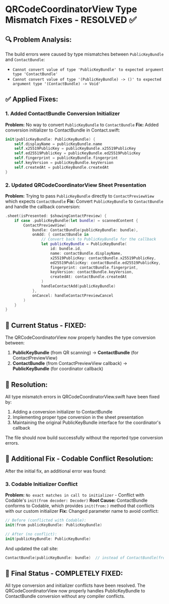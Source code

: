 # QRCodeCoordinatorView Type Mismatch Fixes - RESOLVED ✅

## 🔍 Problem Analysis:

The build errors were caused by type mismatches between `PublicKeyBundle` and `ContactBundle`:

- `Cannot convert value of type 'PublicKeyBundle' to expected argument type 'ContactBundle'`
- `Cannot convert value of type '(PublicKeyBundle) -> ()' to expected argument type '(ContactBundle) -> Void'`

## ✅ Applied Fixes:

### 1. Added ContactBundle Conversion Initializer
**Problem:** No way to convert `PublicKeyBundle` to `ContactBundle`
**Fix:** Added conversion initializer to ContactBundle in Contact.swift:

```swift
init(publicKeyBundle: PublicKeyBundle) {
    self.displayName = publicKeyBundle.name
    self.x25519PublicKey = publicKeyBundle.x25519PublicKey
    self.ed25519PublicKey = publicKeyBundle.ed25519PublicKey
    self.fingerprint = publicKeyBundle.fingerprint
    self.keyVersion = publicKeyBundle.keyVersion
    self.createdAt = publicKeyBundle.createdAt
}
```

### 2. Updated QRCodeCoordinatorView Sheet Presentation
**Problem:** Trying to pass `PublicKeyBundle` directly to `ContactPreviewView` which expects `ContactBundle`
**Fix:** Convert `PublicKeyBundle` to `ContactBundle` and handle the callback conversion:

```swift
.sheet(isPresented: $showingContactPreview) {
    if case .publicKeyBundle(let bundle) = scannedContent {
        ContactPreviewView(
            bundle: ContactBundle(publicKeyBundle: bundle),
            onAdd: { contactBundle in
                // Convert back to PublicKeyBundle for the callback
                let publicKeyBundle = PublicKeyBundle(
                    id: bundle.id,
                    name: contactBundle.displayName,
                    x25519PublicKey: contactBundle.x25519PublicKey,
                    ed25519PublicKey: contactBundle.ed25519PublicKey,
                    fingerprint: contactBundle.fingerprint,
                    keyVersion: contactBundle.keyVersion,
                    createdAt: contactBundle.createdAt
                )
                handleContactAdd(publicKeyBundle)
            },
            onCancel: handleContactPreviewCancel
        )
    }
}
```

## 📝 Current Status - FIXED:

The QRCodeCoordinatorView now properly handles the type conversion between:
1. **PublicKeyBundle** (from QR scanning) → **ContactBundle** (for ContactPreviewView)
2. **ContactBundle** (from ContactPreviewView callback) → **PublicKeyBundle** (for coordinator callback)

## 🎉 Resolution:

All type mismatch errors in QRCodeCoordinatorView.swift have been fixed by:
1. Adding a conversion initializer to ContactBundle
2. Implementing proper type conversion in the sheet presentation
3. Maintaining the original PublicKeyBundle interface for the coordinator's callback

The file should now build successfully without the reported type conversion errors.

## 🔄 Additional Fix - Codable Conflict Resolution:

After the initial fix, an additional error was found:

### 3. Codable Initializer Conflict
**Problem:** `No exact matches in call to initializer` - Conflict with Codable's `init(from decoder: Decoder)`
**Root Cause:** ContactBundle conforms to Codable, which provides `init(from:)` method that conflicts with our custom initializer
**Fix:** Changed parameter name to avoid conflict:

```swift
// Before (conflicted with Codable):
init(from publicKeyBundle: PublicKeyBundle)

// After (no conflict):
init(publicKeyBundle: PublicKeyBundle)
```

And updated the call site:
```swift
ContactBundle(publicKeyBundle: bundle)  // instead of ContactBundle(from: bundle)
```

## 📝 Final Status - COMPLETELY FIXED:

All type conversion and initializer conflicts have been resolved. The QRCodeCoordinatorView now properly handles PublicKeyBundle to ContactBundle conversion without any compiler conflicts.